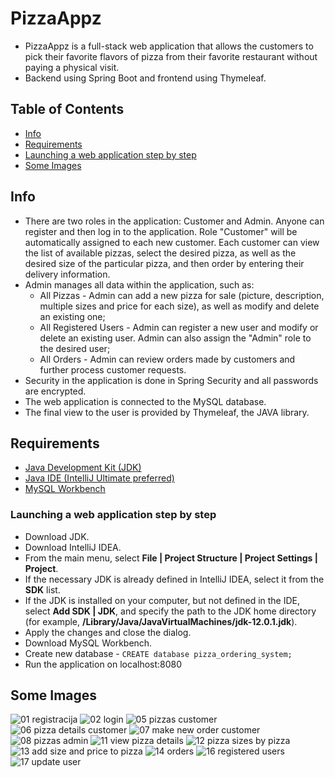 # PizzaAppz

* PizzaAppz is a full-stack web application that allows the customers to pick their favorite flavors of pizza from their favorite restaurant without paying a physical visit. 
* Backend using Spring Boot and frontend using Thymeleaf. 
 
## Table of Contents

* [Info](https://github.com/nikolaPantelic98/PizzaAppz#info)
* [Requirements](https://github.com/nikolaPantelic98/PizzaAppz#requirements)
* [Launching a web application step by step](https://github.com/nikolaPantelic98/PizzaAppz#launching-a-web-application-step-by-step)
* [Some Images](https://github.com/nikolaPantelic98/PizzaAppz#some-images)

## Info

* There are two roles in the application: Customer and Admin. Anyone can register and then log in to the application. Role "Customer" will be automatically assigned to each new customer. Each customer can view the list of available pizzas, select the desired pizza, as well as the desired size of the particular pizza, and then order by entering their delivery information. 
* Admin manages all data within the application, such as:
     * All Pizzas - Admin can add a new pizza for sale (picture, description, multiple sizes and price for each size), as well as modify and delete an existing one;
     * All Registered Users - Admin can register a new user and modify or delete an existing user. Admin can also assign the "Admin" role to the desired user;
     * All Orders - Admin can review orders made by customers and further process customer requests.
* Security in the application is done in Spring Security and all passwords are encrypted.
* The web application is connected to the MySQL database.
* The final view to the user is provided by Thymeleaf, the JAVA library.

## Requirements

* [Java Development Kit (JDK)](https://www.oracle.com/java/technologies/downloads/)
* [Java IDE (IntelliJ Ultimate preferred)](https://www.jetbrains.com/idea/download/#section=windows)
* [MySQL Workbench](https://dev.mysql.com/downloads/workbench/)

### Launching a web application step by step

* Download JDK.
* Download IntelliJ IDEA.
* From the main menu, select **File | Project Structure | Project Settings | Project**.
* If the necessary JDK is already defined in IntelliJ IDEA, select it from the **SDK** list.
* If the JDK is installed on your computer, but not defined in the IDE, select **Add SDK | JDK**, and specify the path to the JDK home directory (for example,  **/Library/Java/JavaVirtualMachines/jdk-12.0.1.jdk**).
* Apply the changes and close the dialog.
* Download MySQL Workbench.
* Create new database - `CREATE database pizza_ordering_system;`
* Run the application on localhost:8080


## Some Images

![01  registracija](https://user-images.githubusercontent.com/109813536/201185743-2938e600-1d9b-4dab-a96e-c517beec6f6e.png)
![02  login](https://user-images.githubusercontent.com/109813536/201185768-99b54578-7082-4e7a-971f-7fa3a43aeca4.png)
![05  pizzas customer](https://user-images.githubusercontent.com/109813536/201185807-b208e31a-6483-4dce-9681-b2218ed7e6cc.png)
![06  pizza details customer](https://user-images.githubusercontent.com/109813536/201185851-9c512291-7ef8-426c-a60d-7e4e851252b7.png)
![07  make new order customer](https://user-images.githubusercontent.com/109813536/201185876-e7fe9a6e-515d-49b8-9dfa-a294ea632b9f.png)
![08  pizzas admin](https://user-images.githubusercontent.com/109813536/201185886-f4e2d89e-3aa1-4a07-9f78-c805754454a5.png)
![11  view pizza details](https://user-images.githubusercontent.com/109813536/201185920-46825516-2356-4ed7-a37f-6cf95807f365.png)
![12  pizza sizes by pizza](https://user-images.githubusercontent.com/109813536/201185933-4a38e10a-4fe3-4b02-a98e-995562919e15.png)
![13  add size and price to pizza](https://user-images.githubusercontent.com/109813536/201185946-40d93072-0ad3-41a8-bc66-9980176b756e.png)
![14  orders](https://user-images.githubusercontent.com/109813536/201185965-eda929a4-a5a5-4c6a-91d5-d84e25c2f98a.png)
![16  registered users](https://user-images.githubusercontent.com/109813536/201185985-ded179df-d2af-4c56-995c-ac0b2d30b923.png)
![17  update user](https://user-images.githubusercontent.com/109813536/201185999-38dd4462-606b-4f71-8bff-d47678938dac.png)
